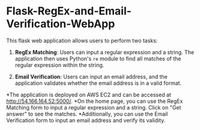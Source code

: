 # Flask-RegEx-and-Email-Verification-WebApp

This flask web application allows users to perform two tasks:

1. **RegEx Matching**: Users can input a regular expression and a string. The application then uses Python's `re` module to find all matches of the regular expression within the string.

2. **Email Verification**: Users can input an email address, and the application validates whether the email address is in a valid format.

*The application is deployed on AWS EC2 and can be accessed at http://54.166.164.52:5000/. 
*On the home page, you can use the RegEx Matching form to input a regular expression and a string. Click on "Get answer" to see the matches.
*Additionally, you can use the Email Verification form to input an email address and verify its validity.
